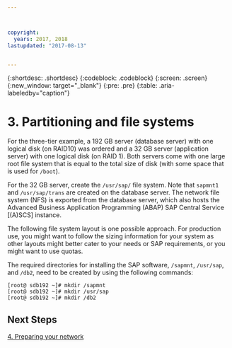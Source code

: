 ```yaml
---



copyright:
  years: 2017, 2018
lastupdated: "2017-08-13"


---
```


{:shortdesc: .shortdesc}
{:codeblock: .codeblock}
{:screen: .screen}
{:new_window: target="_blank"}
{:pre: .pre}
{:table: .aria-labeledby="caption"}

# 3. Partitioning and file systems

For the three-tier example, a 192 GB server (database server) with one logical disk (on RAID10) was ordered and a 32 GB server (application server) with one logical disk (on RAID 1). Both servers come with one large root file system that is equal to the total size of disk (with some space that is used for `/boot`).

For the 32 GB server, create the `/usr/sap/` file system. Note that `sapmnt1` and `/usr/sap/trans` are created on the database server. The network file system (NFS) is exported from the database server, which also hosts the Advanced Business Application Programming (ABAP) SAP Central Service [(A)SCS] instance.

The following file system layout is one possible approach. For production use, you might want to follow the sizing information for your system as other layouts might better cater to your needs or SAP requirements, or you might want to use quotas.

The required directories for installing the SAP software, `/sapmnt`, `/usr/sap`, and `/db2`, need to be created by using the following commands:
```
[root@ sdb192 ~]# mkdir /sapmnt
[root@ sdb192 ~]# mkdir /usr/sap
[root@ sdb192 ~]# mkdir /db2
```

## Next Steps

[4. Preparing your network](/docs/infrastructure/sap-netweaver-rhel-qrg/rhel-prepare-network.html#network)
